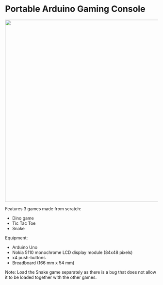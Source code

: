 # Portable Arduino Gaming Console




<p align="center">
<img src="https://github.com/zainamir-98/portable-arduino-gaming-console/blob/main/pic_snake.jpg" width="600">
</p>




Features 3 games made from scratch:
*  Dino game
*  Tic Tac Toe
*  Snake

Equipment:
*  Arduino Uno
*  Nokia 5110 monochrome LCD display module (84x48 pixels)
*  x4 push-buttons
*  Breadboard (166 mm x 54 mm)

Note: Load the Snake game separately as there is a bug that does not allow it to be loaded together with the other games.
